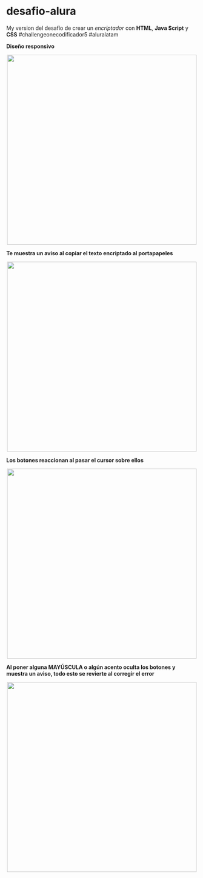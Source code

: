 # desafio-alura

My version del desafío de crear un *encriptador* con **HTML**, **Java Script** y **CSS**
#challengeonecodificador5 #aluralatam


**Diseño responsivo**

<div align="center"><img src=https://github.com/kei-kusanagi/desafio-alura/assets/93227096/d9a39b22-4184-47af-b1f9-7914bddd68a7 width="500px"></div>

**Te muestra un aviso al copiar el texto encriptado al portapapeles**

<div align="center"><img src=https://github.com/kei-kusanagi/desafio-alura/assets/93227096/f212f6c6-6ba5-46fd-b906-bf5c193efdaf width="500px"></div>

**Los botones reaccionan al pasar el cursor sobre ellos**

<div align="center"><img src=https://github.com/kei-kusanagi/desafio-alura/assets/93227096/dd6bf99d-aada-4f7d-ac29-63adb54b99c0 width="500px"></div>

**Al poner alguna MAYÚSCULA o algún acento oculta los botones y muestra un aviso, todo esto se revierte al corregir el error**

<div align="center"><img src=https://github.com/kei-kusanagi/desafio-alura/assets/93227096/7cd50175-0f09-4f4d-9c60-ab312885853a width="500px"></div>
